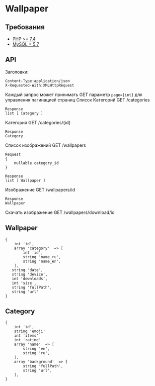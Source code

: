 # Wallpaper

## Требования
- [PHP >= 7.4](http://php.net/)
- [MySQL = 5.7](https://www.mysql.com/)


## API


Заголовки: 
```
Content-Type:application/json
X-Requested-With:XMLHttpRequest
```
Каждый запрос может принимать GET параметр ``` page={int} ``` для управления пагинацией страниц
Список Категорий GET /categories
```
Response
list [ Category ]
```

Категория GET /categories/{id}
```
Response
Category
```

Список изображений GET /wallpapers
```
Request 
{
    nullable category_id
}
```

```
Response 
list [ Wallpaper ]
```

Изображение GET /wallpapers/id  

```
Response 
Wallpaper
```

Скачать изображение GET /wallpapers/download/id

## Wallpaper
```
{
    int 'id',
    array 'category'  => [
        int 'id',
        string 'name_ru',
        string 'name_en',
    ],
   string 'date',
   string 'device',
   int 'downloads',
   int 'size',
   string 'fullPath',
   string 'url'
}
```

## Category
```
{
    int 'id',
    string 'emoji'
    int 'items'
    int 'rating'
    array 'name'  => [
        string 'en',
        string 'ru',
    ],
    array 'background'  => [
        string 'fullPath',
        string 'url',
    ],
}
```

